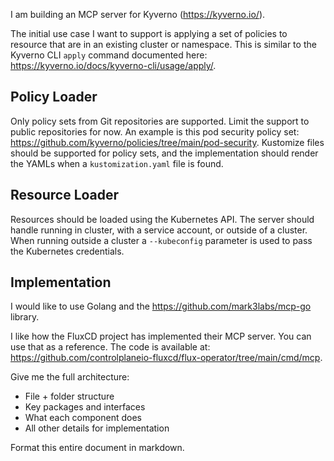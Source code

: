 I am building an MCP server for Kyverno (https://kyverno.io/).

The initial use case I want to support is applying a set of policies to resource that are in an existing cluster or namespace. 
This is similar to the Kyverno CLI `apply` command documented here: https://kyverno.io/docs/kyverno-cli/usage/apply/.


## Policy Loader

Only policy sets from Git repositories are supported. Limit the support to public repositories for now. 
An example is this pod security policy set: https://github.com/kyverno/policies/tree/main/pod-security. 
Kustomize files should be supported for policy sets, and the implementation should render the YAMLs when 
a `kustomization.yaml` file is found.

## Resource Loader

Resources should be loaded using the Kubernetes API. The server should handle running in cluster, with a service account, or outside of a cluster. When running outside a cluster a `--kubeconfig` parameter is used to pass the Kubernetes credentials.

## Implementation

I would like to use Golang and the https://github.com/mark3labs/mcp-go library.

I like how the FluxCD project has implemented their MCP server. You can use that as a reference. 
The code is available at: https://github.com/controlplaneio-fluxcd/flux-operator/tree/main/cmd/mcp.

Give me the full architecture:
- File + folder structure
- Key packages and interfaces
- What each component does
- All other details for implementation

Format this entire document in markdown.
